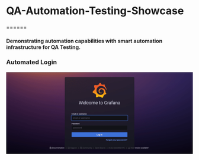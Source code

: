 # QA-Automation-Testing-Showcase
======
#### Demonstrating automation capabilities with smart automation infrastructure for QA Testing.




### Automated Login
![alt text](https://raw.githubusercontent.com/Zapkid/QA-Automation-Testing-Showcase/master/ImageRepository/Grafana_Login.gif "Grafana Login")

